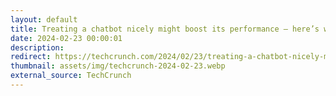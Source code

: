 ```yaml
---
layout: default
title: Treating a chatbot nicely might boost its performance — here’s why
date: 2024-02-23 00:00:01
description:
redirect: https://techcrunch.com/2024/02/23/treating-a-chatbot-nicely-might-boost-its-performance-heres-why/
thumbnail: assets/img/techcrunch-2024-02-23.webp
external_source: TechCrunch
---
```

